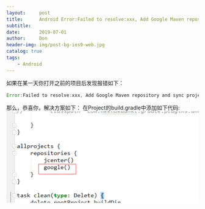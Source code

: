 ```yaml
---
layout:     post
title:      Android Error:Failed to resolve:xxx, Add Google Maven repository and sync project
subtitle:   
date:       2019-07-01
author:     Don
header-img: img/post-bg-ios9-web.jpg
catalog: true
tags:
    - Android
---
```


如果在某一天你打开之前的项目后发现报错如下：
```java
Error:Failed to resolve:xxx, Add Google Maven repository and sync project
```

那么，恭喜你，解决方案如下：
在Project的build.gradle中添加如下代码:
<img src="/img/article/google.png"/>
